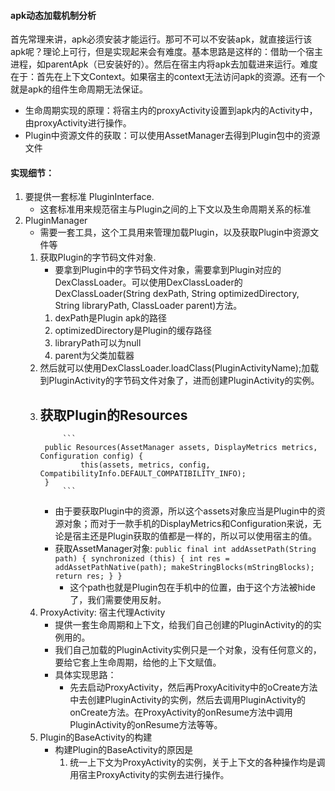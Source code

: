 #### apk动态加载机制分析

首先常理来讲，apk必须安装才能运行。那可不可以不安装apk，就直接运行该apk呢？理论上可行，但是实现起来会有难度。基本思路是这样的：借助一个宿主进程，如parentApk（已安装好的）。然后在宿主内将apk去加载进来运行。难度在于：首先在上下文Context。如果宿主的context无法访问apk的资源。还有一个就是apk的组件生命周期无法保证。


- 生命周期实现的原理：将宿主内的proxyActivity设置到apk内的Activity中，由proxyActivity进行操作。
- Plugin中资源文件的获取：可以使用AssetManager去得到Plugin包中的资源文件


#### 实现细节：

1. 要提供一套标准 PluginInterface.
    - 这套标准用来规范宿主与Plugin之间的上下文以及生命周期关系的标准
2. PluginManager
    - 需要一套工具，这个工具用来管理加载Plugin，以及获取Plugin中资源文件等
    1. 获取Plugin的字节码文件对象. 
       - 要拿到Plugin中的字节码文件对象，需要拿到Plugin对应的DexClassLoader。可以使用DexClassLoader的DexClassLoader(String dexPath, String optimizedDirectory, String libraryPath, ClassLoader parent)方法。
        1. dexPath是Plugin apk的路径
        2. optimizedDirectory是Plugin的缓存路径
        3. libraryPath可以为null
        4. parent为父类加载器
    2. 然后就可以使用DexClassLoader.loadClass(PluginActivityName);加载到PluginActivity的字节码文件对象了，进而创建PluginActivity的实例。
    3. 获取Plugin的Resources
        - 
                ```
            public Resources(AssetManager assets, DisplayMetrics metrics, Configuration config) {
                    this(assets, metrics, config, CompatibilityInfo.DEFAULT_COMPATIBILITY_INFO);
            }
                ```
        - 由于要获取Plugin中的资源，所以这个assets对象应当是Plugin中的资源对象；而对于一款手机的DisplayMetrics和Configuration来说，无论是宿主还是Plugin获取的值都是一样的，所以可以使用宿主的值。
        - 获取AssetManager对象:
                ```
            public final int addAssetPath(String path) {
                    synchronized (this) {
                        int res = addAssetPathNative(path);
                        makeStringBlocks(mStringBlocks);
                        return res;
                    }
                }
                ```
            - 这个path也就是Plugin包在手机中的位置，由于这个方法被hide了，我们需要使用反射。
    4. ProxyActivity: 宿主代理Activity
        - 提供一套生命周期和上下文，给我们自己创建的PluginActivity的的实例用的。
        - 我们自己加载的PluginActivity实例只是一个对象，没有任何意义的，要给它套上生命周期，给他的上下文赋值。
        - 具体实现思路：
            - 先去启动ProxyActivity，然后再ProxyAcitivity中的oCreate方法中去创建PluginActivity的实例，然后去调用PluginActivity的onCreate方法。在ProxyActivity的onResume方法中调用PluginActivity的onResume方法等等。
    5. Plugin的BaseActivity的构建
        - 构建Plugin的BaseActivity的原因是
            1. 统一上下文为ProxyActivity的实例，关于上下文的各种操作均是调用宿主ProxyActivity的实例去进行操作。